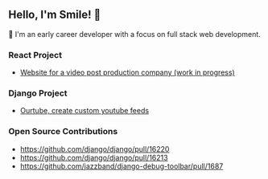 ## Hello, I'm Smile! 👋
🌱 I'm an early career developer with a focus on full stack web development. 

### React Project
- [Website for a video post production company (work in progress)](https://github.com/Yuzulix/NabePeroVideo)

### Django Project
- [Ourtube, create custom youtube feeds](https://github.com/SmailBestybay/Web50Capstone)

### Open Source Contributions 
- https://github.com/django/django/pull/16220
- https://github.com/django/django/pull/16213
- https://github.com/jazzband/django-debug-toolbar/pull/1687

<!--- 
- 👯 I’m looking to collaborate on ...
- 🤔 I’m looking for help with ...
- 💬 Ask me about ...
- 📫 How to reach me: ...
- 😄 Pronouns: ...
 --->

